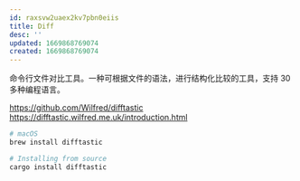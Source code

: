 ```yaml
---
id: raxsvw2uaex2kv7pbn0eiis
title: Diff
desc: ''
updated: 1669868769074
created: 1669868769074
---
```


命令行文件对比工具。一种可根据文件的语法，进行结构化比较的工具，支持 30 多种编程语言。


https://github.com/Wilfred/difftastic
https://difftastic.wilfred.me.uk/introduction.html

```sh
# macOS
brew install difftastic

# Installing from source
cargo install difftastic
```
